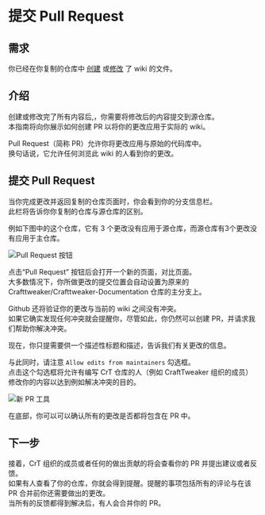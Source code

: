 # 提交 Pull Request

## 需求

你已经在你复制的仓库中 [创建](/Contribute/OnlineEditor_Create) 或[修改](/Contribute/OnlineEditor_Edit) 了 wiki 的文件。

## 介绍

创建或修改完了所有内容后,，你需要将修改后的内容提交到源仓库。  
本指南将向你展示如何创建 PR 以将你的更改应用于实际的 wiki。

Pull Request（简称 PR）允许你将更改应用与原始的代码库中。  
换句话说，它允许任何浏览此 wiki 的人看到你的更改。

## 提交 Pull Request

当你完成更改并返回复制的仓库页面时，你会看到你的分支信息栏。  
此栏将告诉你你复制的仓库与源仓库的区别。

例如下图中的这个仓库，它有 3 个更改没有应用于源仓库，而源仓库有3个更改没有应用于主仓库。

![Pull Request 按钮](/Contribute/assets/PullRequest_Compare_PullRequestButton.png)

点击“Pull Request” 按钮后会打开一个新的页面，对比页面。  
大多数情况下，你所做更改的提交位置会自动设置为原来的 Crafttweaker/Crafttweaker-Documentation 仓库的主分支上。

Github 还将验证你的更改与当前的 wiki 之间没有冲突。  
如果它确实发现任何冲突就会提醒你，尽管如此，你仍然可以创建 PR，并请求我们帮助你解决冲突。

现在，你只提需要供一个描述性标题和描述，告诉我们有关更改的信息。

与此同时，请注意 `Allow edits from maintainers` 勾选框。  
点击这个勾选框将允许有编写 CrT 仓库的人（例如 CraftTweaker 组织的成员）修改你的内容以达到例如解决冲突的目的。

![新 PR 工具](/Contribute/assets/PullRequest_Create.png)

在底部，你可以可以确认所有的更改是否都将包含在 PR 中。

## 下一步

接着，CrT 组织的成员或者任何的做出贡献的将会查看你的 PR 并提出建议或者反馈。  
如果有人查看了你的仓库，你就会得到提醒。提醒的事项包括所有的评论与在该 PR 合并前你还需要做出的更改。  
当所有的反馈都得到解决后，有人会合并你的 PR。